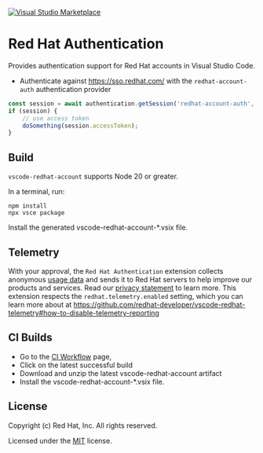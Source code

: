 [![Visual Studio Marketplace](https://img.shields.io/visual-studio-marketplace/v/redhat.vscode-redhat-account?style=for-the-badge&label=VS%20Marketplace&logo=visual-studio-code)](https://marketplace.visualstudio.com/items?itemName=redhat.vscode-redhat-account)


# Red Hat Authentication

Provides authentication support for Red Hat accounts in Visual Studio Code.

- Authenticate against https://sso.redhat.com/ with the `redhat-account-auth` authentication provider
```typescript
const session = await authentication.getSession('redhat-account-auth', ['openid'], { createIfNone: true });
if (session) {
	// use access token
	doSomething(session.accessToken);
}	
```

## Build

`vscode-redhat-account` supports Node 20 or greater.

In a terminal, run:
```
npm install
npx vsce package
```

Install the generated vscode-redhat-account-*.vsix file.

## Telemetry

With your approval, the `Red Hat Authentication` extension collects anonymous [usage data](USAGE_DATA.md) and sends it to Red Hat servers to help improve our products and services.
Read our [privacy statement](https://developers.redhat.com/article/tool-data-collection) to learn more.
This extension respects the `redhat.telemetry.enabled` setting, which you can learn more about at https://github.com/redhat-developer/vscode-redhat-telemetry#how-to-disable-telemetry-reporting


## CI Builds
- Go to the [CI Workflow](https://github.com/redhat-developer/vscode-redhat-account/actions/workflows/CI.yml?query=branch%3Amain+is%3Asuccess++) page, 
- Click on the latest successful build
- Download and unzip the latest vscode-redhat-account artifact
- Install the vscode-redhat-account-*.vsix file.

## License
Copyright (c) Red Hat, Inc. All rights reserved.

Licensed under the [MIT](LICENSE.txt) license.
